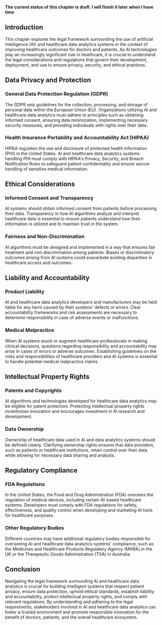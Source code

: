 **The current status of this chapter is draft. I will finish it later when I have time**

Introduction
------------

This chapter explores the legal framework surrounding the use of artificial intelligence (AI) and healthcare data analytics systems in the context of improving healthcare outcomes for doctors and patients. As AI technologies play an increasingly significant role in healthcare, it is crucial to understand the legal considerations and regulations that govern their development, deployment, and use to ensure privacy, security, and ethical practices.

Data Privacy and Protection
---------------------------

### General Data Protection Regulation (GDPR)

The GDPR sets guidelines for the collection, processing, and storage of personal data within the European Union (EU). Organizations utilizing AI and healthcare data analytics must adhere to principles such as obtaining informed consent, ensuring data minimization, implementing necessary security measures, and providing individuals with rights over their data.

### Health Insurance Portability and Accountability Act (HIPAA)

HIPAA regulates the use and disclosure of protected health information (PHI) in the United States. AI and healthcare data analytics systems handling PHI must comply with HIPAA's Privacy, Security, and Breach Notification Rules to safeguard patient confidentiality and ensure secure handling of sensitive medical information.

Ethical Considerations
----------------------

### Informed Consent and Transparency

AI systems should obtain informed consent from patients before processing their data. Transparency in how AI algorithms analyze and interpret healthcare data is essential to ensure patients understand how their information is utilized and to maintain trust in the system.

### Fairness and Non-Discrimination

AI algorithms must be designed and implemented in a way that ensures fair treatment and non-discrimination among patients. Biases or discriminatory outcomes arising from AI systems could exacerbate existing disparities in healthcare access and outcomes.

Liability and Accountability
----------------------------

### Product Liability

AI and healthcare data analytics developers and manufacturers may be held liable for any harm caused by their systems' defects or errors. Clear accountability frameworks and risk assessments are necessary to determine responsibility in case of adverse events or malfunctions.

### Medical Malpractice

When AI systems assist or augment healthcare professionals in making clinical decisions, questions regarding responsibility and accountability may arise in cases of errors or adverse outcomes. Establishing guidelines on the roles and responsibilities of healthcare providers and AI systems is essential to handle potential medical malpractice claims.

Intellectual Property Rights
----------------------------

### Patents and Copyrights

AI algorithms and technologies developed for healthcare data analytics may be eligible for patent protection. Protecting intellectual property rights incentivizes innovation and encourages investment in AI research and development.

### Data Ownership

Ownership of healthcare data used in AI and data analytics systems should be defined clearly. Clarifying ownership rights ensures that data providers, such as patients or healthcare institutions, retain control over their data while allowing for necessary data sharing and analysis.

Regulatory Compliance
---------------------

### FDA Regulations

In the United States, the Food and Drug Administration (FDA) oversees the regulation of medical devices, including certain AI-based healthcare systems. Developers must comply with FDA regulations for safety, effectiveness, and quality control when developing and marketing AI tools for healthcare purposes.

### Other Regulatory Bodies

Different countries may have additional regulatory bodies responsible for overseeing AI and healthcare data analytics systems' compliance, such as the Medicines and Healthcare Products Regulatory Agency (MHRA) in the UK or the Therapeutic Goods Administration (TGA) in Australia.

Conclusion
----------

Navigating the legal framework surrounding AI and healthcare data analytics is crucial for building intelligent systems that respect patient privacy, ensure data protection, uphold ethical standards, establish liability and accountability, protect intellectual property rights, and comply with relevant regulations. By understanding and adhering to the legal requirements, stakeholders involved in AI and healthcare data analytics can foster a trusted environment and promote responsible innovation for the benefit of doctors, patients, and the overall healthcare ecosystem.
